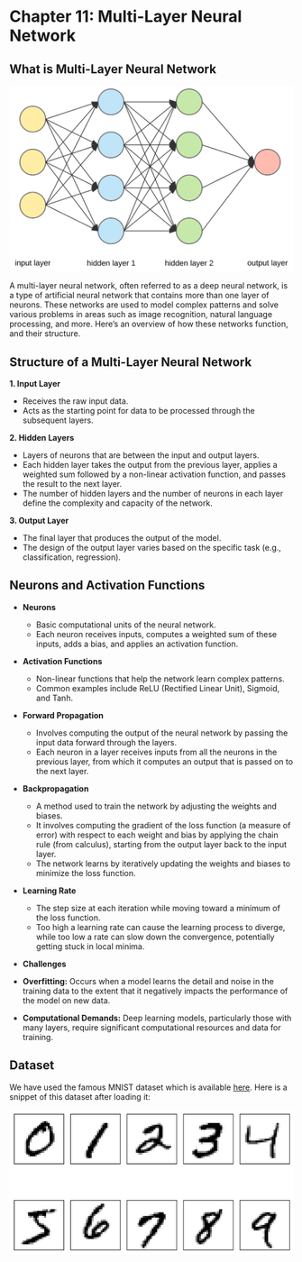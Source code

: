 # Chapter 11: Multi-Layer Neural Network

## What is Multi-Layer Neural Network
![ML](../../assets/multi-layer.png)

A multi-layer neural network, often referred to as a deep neural network, is a type of artificial neural network that contains more than one layer of neurons. These networks are used to model complex patterns and solve various problems in areas such as image recognition, natural language processing, and more. Here’s an overview of how these networks function, and their structure.

## Structure of a Multi-Layer Neural Network
**1. Input Layer**
- Receives the raw input data.
- Acts as the starting point for data to be processed through the subsequent layers.

**2. Hidden Layers**
- Layers of neurons that are between the input and output layers.
- Each hidden layer takes the output from the previous layer, applies a weighted sum followed by a non-linear activation function, and passes the result to the next layer.
- The number of hidden layers and the number of neurons in each layer define the complexity and capacity of the network.

**3. Output Layer**
- The final layer that produces the output of the model.
- The design of the output layer varies based on the specific task (e.g., classification, regression).

## Neurons and Activation Functions
- **Neurons**
  - Basic computational units of the neural network.
  - Each neuron receives inputs, computes a weighted sum of these inputs, adds a bias, and applies an activation function.

- **Activation Functions**
  - Non-linear functions that help the network learn complex patterns.
  - Common examples include ReLU (Rectified Linear Unit), Sigmoid, and Tanh.

- **Forward Propagation**
  - Involves computing the output of the neural network by passing the input data forward through the layers.
  - Each neuron in a layer receives inputs from all the neurons in the previous layer, from which it computes an output that is passed on to the next layer.

- **Backpropagation**
  - A method used to train the network by adjusting the weights and biases.
  - It involves computing the gradient of the loss function (a measure of error) with respect to each weight and bias by applying the chain rule (from calculus), starting from the output layer back to the input layer.
  - The network learns by iteratively updating the weights and biases to minimize the loss function.

- **Learning Rate**
  - The step size at each iteration while moving toward a minimum of the loss function.
  - Too high a learning rate can cause the learning process to diverge, while too low a rate can slow down the convergence, potentially getting stuck in local minima.

- **Challenges**
 - **Overfitting:** Occurs when a model learns the detail and noise in the training data to the extent that it negatively impacts the performance of the model on new data.

- **Computational Demands:** Deep learning models, particularly those with many layers, require significant computational resources and data for training.


## Dataset
We have used the famous MNIST dataset which is available [here](http://yann.lecun.com/exdb/mnist/). Here is a snippet of this dataset after loading it:

![MN](../../assets/MNIST.png)



